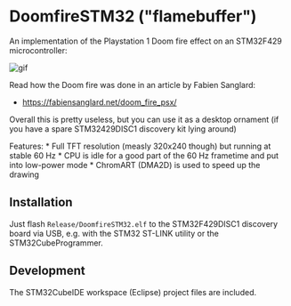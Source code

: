 DoomfireSTM32 ("flamebuffer")
=============================

An implementation of the Playstation 1 Doom fire effect on an STM32F429 microcontroller:

![gif](doc/example.gif?raw=1)

Read how the Doom fire was done in an article by Fabien Sanglard:

 * https://fabiensanglard.net/doom_fire_psx/

Overall this is pretty useless, but you can use it as a desktop ornament (if you
have a spare STM32429DISC1 discovery kit lying around) 

Features:
    * Full TFT resolution (measly 320x240 though) but running at stable 60 Hz
    * CPU is idle for a good part of the 60 Hz frametime and put into low-power mode
    * ChromART (DMA2D) is used to speed up the drawing

Installation
------------

Just flash `Release/DoomfireSTM32.elf` to the STM32F429DISC1 discovery board via
USB, e.g. with the STM32 ST-LINK utility or the STM32CubeProgrammer.

Development
-----------

The STM32CubeIDE workspace (Eclipse) project files are included.


